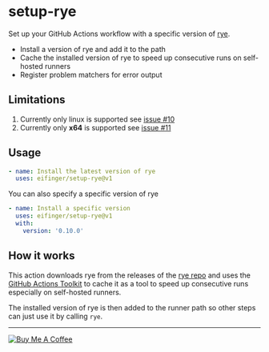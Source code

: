 # setup-rye

Set up your GitHub Actions workflow with a specific version of [rye](https://rye-up.com/).

* Install a version of rye and add it to the path
* Cache the installed version of rye to speed up consecutive runs on self-hosted runners
* Register problem matchers for error output

## Limitations

1. Currently only linux is supported see [issue #10](https://github.com/eifinger/setup-rye/issues/10)
1. Currently only **x64** is supported see [issue #11](https://github.com/eifinger/setup-rye/issues/11)

## Usage

```yaml
- name: Install the latest version of rye
  uses: eifinger/setup-rye@v1
```

You can also specify a specific version of rye

```yaml
- name: Install a specific version
  uses: eifinger/setup-rye@v1
  with:
    version: '0.10.0'
```

## How it works

This action downloads rye from the releases of the [rye repo](https://github.com/mitsuhiko/rye) and uses the [GitHub Actions Toolkit](https://github.com/actions/toolkit) to cache it as a tool to speed up consecutive runs especially on self-hosted runners.

The installed version of rye is then added to the runner path so other steps can just use it by calling `rye`.

---

<a href="https://www.buymeacoffee.com/eifinger" target="_blank"><img src="https://www.buymeacoffee.com/assets/img/custom_images/black_img.png" alt="Buy Me A Coffee" style="height: auto !important;width: auto !important;" ></a><br>
